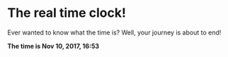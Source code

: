 # The real time clock!

Ever wanted to know what the time is? Well, your journey is about to end!

**The time is Nov 10, 2017, 16:53**